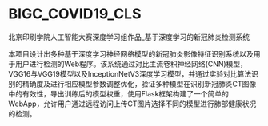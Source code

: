 # BIGC_COVID19_CLS
北京印刷学院人工智能大赛深度学习组作品_基于深度学习的新冠肺炎检测系统

本项目设计出多种基于深度学习神经网络模型的新冠肺炎影像特征识别系统以及用于用户进行检测的Web程序。该系统通过对比主流卷积神经网络(CNN)模型，VGG16与VGG19模型以及InceptionNetV3深度学习模型，并通过实验对比算法识别的精确度及进行相应模型参数调整优化，验证多种模型在识别新冠肺炎CT图像中的有效性，导出训练后的模型权重，使用Flask框架构建了一个简单的WebApp，允许用户通过远程访问上传CT图片选择不同的模型进行肺部健康状况的检测。
